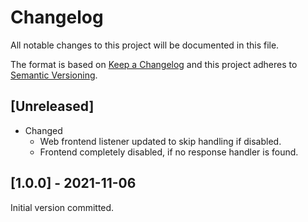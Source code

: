 # Changelog
All notable changes to this project will be documented in this file.

The format is based on [Keep a Changelog](https://keepachangelog.com/en/1.0.0/) and this project adheres to [Semantic Versioning](https://semver.org/spec/v2.0.0.html).

## [Unreleased]
* Changed
  * Web frontend listener updated to skip handling if disabled.
  * Frontend completely disabled, if no response handler is found.

## [1.0.0] - 2021-11-06
Initial version committed.
